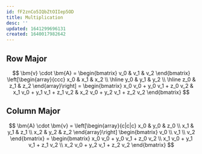 ```yaml
---
id: fF2znCo5IQbZtOIIep5OD
title: Multiplication
desc: ''
updated: 1641299696131
created: 1640017982642
---
```

## Row Major
$$
\bm{v} \cdot \bm{A} = \begin{bmatrix} v_0 & v_1 & v_2 \end{bmatrix} \left[\begin{array}{ccc} x_0 & x_1 & x_2 \\ \hline y_0 & y_1 & y_2 \\ \hline z_0 & z_1 & z_2 \end{array}\right] = \begin{bmatrix} x_0 v_0 + y_0 v_1 + z_0 v_2 & x_1 v_0 + y_1 v_1 + z_1 v_2 & x_2 v_0 + y_2 v_1 + z_2 v_2 \end{bmatrix}
$$

## Column Major
$$
\bm{A} \cdot \bm{v} = \left[\begin{array}{c|c|c} x_0 & y_0 & z_0 \\ x_1 & y_1 & z_1 \\ x_2 & y_2 & z_2 \end{array}\right] \begin{bmatrix} v_0 \\ v_1 \\ v_2 \end{bmatrix} = \begin{bmatrix} x_0 v_0 + y_0 v_1 + z_0 v_2 \\ x_1 v_0 + y_1 v_1 + z_1 v_2 \\ x_2 v_0 + y_2 v_1 + z_2 v_2 \end{bmatrix}
$$